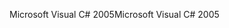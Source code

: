 <span data-ttu-id="a892e-101">Microsoft Visual C# 2005</span><span class="sxs-lookup"><span data-stu-id="a892e-101">Microsoft Visual C# 2005</span></span>